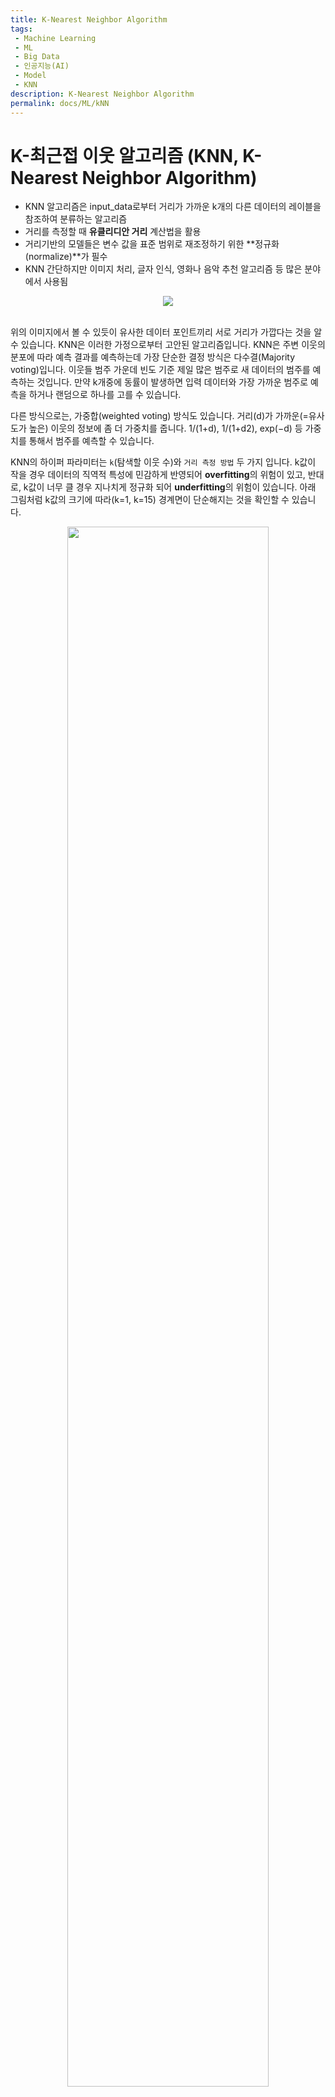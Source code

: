 ```yaml
---
title: K-Nearest Neighbor Algorithm
tags: 
 - Machine Learning
 - ML
 - Big Data
 - 인공지능(AI)
 - Model
 - KNN
description: K-Nearest Neighbor Algorithm
permalink: docs/ML/kNN
---
```


# K-최근접 이웃 알고리즘 (KNN, K-Nearest Neighbor Algorithm)
- KNN 알고리즘은 input_data로부터 거리가 가까운 k개의 다른 데이터의 레이블을 참조하여 분류하는 알고리즘
- 거리를 측정할 때 **유클리디안 거리** 계산법을 활용
- 거리기반의 모델들은 변수 값을 표준 범위로 재조정하기 위한 **정규화(normalize)**가 필수
- KNN 간단하지만 이미지 처리, 글자 인식, 영화나 음악 추천 알고리즘 등 많은 분야에서 사용됨

<center><img src='http://i.imgur.com/gLBo1gX.png'></center><br>

위의 이미지에서 볼 수 있듯이 유사한 데이터 포인트끼리 서로 거리가 가깝다는 것을 알 수 있습니다. KNN은 이러한 가정으로부터 고안된 알고리즘입니다.
KNN은 주변 이웃의 분포에 따라 예측 결과를 예측하는데 가장 단순한 결정 방식은 다수결(Majority voting)입니다. 이웃들 범주 가운데 빈도 기준 제일 많은 범주로 새 데이터의 범주를 예측하는 것입니다. 만약 k개중에 동률이 발생하면 입력 데이터와 가장 가까운 범주로 예측을 하거나 랜덤으로 하나를 고를 수 있습니다.

다른 방식으로는, 가중합(weighted voting) 방식도 있습니다. 거리(d)가 가까운(=유사도가 높은) 이웃의 정보에 좀 더 가중치를 줍니다. 1/(1+d), 1/(1+d2), exp(−d) 등 가중치를 통해서 범주를 예측할 수 있습니다.

KNN의 하이퍼 파라미터는 `k`(탐색할 이웃 수)와 `거리 측정 방법` 두 가지 입니다. 
k값이 작을 경우 데이터의 직역적 특성에 민감하게 반영되어 **overfitting**의 위험이 있고, 
반대로, k값이 너무 클 경우 지나치게 정규화 되어 **underfitting**의 위험이 있습니다. 아래 그림처럼 k값의 크기에 따라(k=1, k=15) 경계면이 단순해지는 것을 확인할 수 있습니다. 

<center><img src='https://img1.daumcdn.net/thumb/R1280x0/?scode=mtistory2&fname=https%3A%2F%2Fblog.kakaocdn.net%2Fdn%2FbAtIiM%2FbtqP4kPIND2%2FDkjRlEnb69KEDKUwXOoYxK%2Fimg.png' width='80%'></center>

데이터 포인트 간의 거리 측정 방법은 여러가지 있지만, 일반적으로 대중적인 유클리디안 거리를 많이 사용합니다. (거리 지표: Euclidean Distance,  Manhattan Distance, Mahalanobis Distance etc.)

- 유클리디안 거리: n차원의 공간에서 두 점간의 거리를 알아내는 방식
<center><img src = 'https://blog.kakaocdn.net/dn/bzaX5W/btq3VhZfXT8/gHEF9bYkeHpk9M6cljgKsK/img.png' ></center>


## 최적의 K값
최적의 K값은 데이터셋마다 다르기 때문에 가장 적합한 k를 찾기 위해서는 k의 범위를(ex. 1~100) 지정하고, 각 k에 대하여 KNN알고리즘을 여러 번 실행하여 오차가 가장 적게 나오는 k값을 선택해야 합니다. 학습데이터와 검증데이터(validation data)를 나누고, k값을 늘려가면서 Error rate의 변화를 확인합니다.

<center><img src='https://i.imgur.com/j4EsgY8.png' width='50%'></center>


## KNN 장단점
- 장점
    - 알고리즘이 간단하고 구현하기 쉬움
    - 모델을 구축하거나 여러 매개변수를 조정할 필요가 없음
    - 알고리즘이 다양해서 분류, 회귀 및 검색에 사용할 수 있음
    - 노이즈에 영향을 크게 받지 않음
- 단점
    - 데이터(학습데이터, 테스트 데이터) 수가 증가함에 따라 상당히 느려짐
    - 변수의 개수가 많을 경우 KNN의 성능이 떨어질 수 있음


## 정리
KNN 알고리즘은 분류, 회귀 문제를 해결하는데 사용할 수 있는 간단한 지도학습 머신러닝 알고리즘입니다. 구현하고 이해하기 쉽지만 데이터 양이 많아질수록 속도가 크게 느려진다는 KNN의 단점은 빠르게 예측을 해야 하는 환경에서 비실용적인 방안일 수 있습니다. 그러나 예측에 사용하는 데이터를 신속하게 처리할 수 있는 충분한 컴퓨팅 리소스가 있는 경우 KNN은 유사한 개체 식별이 요구되는 솔루션에서 여전히 잘 사용되고 있다고 합니다. 
